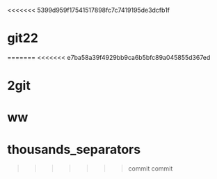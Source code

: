 <<<<<<< 5399d959f17541517898fc7c7419195de3dcfb1f
# git22
=======
<<<<<<< e7ba58a39f4929bb9ca6b5bfc89a045855d367ed
# 2git
ww
=======
# thousands_separators
>>>>>>> commit
>>>>>>> commit
